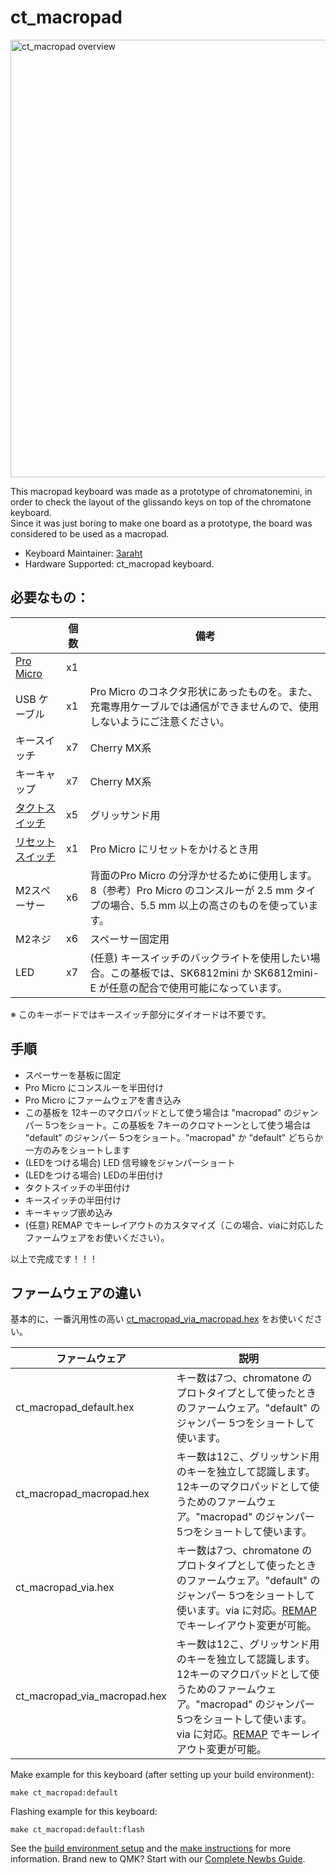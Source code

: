 # ct_macropad

<img width="700" alt="ct_macropad overview" src="https://github.com/3araht/qmk_firmware/tree/add_ct_macropad/keyboards/ct_macropad/pictures/ct_macropad.jpeg">

This macropad keyboard was made as a prototype of chromatonemini, in order to check the layout of the glissando keys on top of the chromatone keyboard.  
Since it was just boring to make one board as a prototype, the board was considered to be used as a macropad.

* Keyboard Maintainer: [3araht](https://github.com/3araht)
* Hardware Supported: ct_macropad keyboard.

## 必要なもの：　

||個数|備考|
|----|----|------|
|[Pro Micro](https://shop.yushakobo.jp/products/promicro-spring-pinheader)|x1||
|USB ケーブル|x1|Pro Micro のコネクタ形状にあったものを。また、充電専用ケーブルでは通信ができませんので、使用しないようにご注意ください。|
|キースイッチ|x7|Cherry MX系|
|キーキャップ|x7|Cherry MX系|
|[タクトスイッチ](https://akizukidenshi.com/catalog/g/gP-09824/)|x5|グリッサンド用|
|[リセットスイッチ](https://shop.yushakobo.jp/products/a1600ed-01-1?_pos=2&_sid=c2c6ab923&_ss=r)|x1|Pro Micro にリセットをかけるとき用|
|M2スペーサー|x6|背面のPro Micro の分浮かせるために使用します。8（参考）Pro Micro のコンスルーが 2.5 mm タイプの場合、5.5 mm 以上の高さのものを使っています。|
|M2ネジ|x6|スペーサー固定用|
|LED|x7|(任意) キースイッチのバックライトを使用したい場合。この基板では、SK6812mini か SK6812mini-E が任意の配合で使用可能になっています。|

※ このキーボードではキースイッチ部分にダイオードは不要です。  

## 手順
- スペーサーを基板に固定
- Pro Micro にコンスルーを半田付け
- Pro Micro にファームウェアを書き込み
- この基板を 12キーのマクロパッドとして使う場合は "macropad" のジャンパー 5つをショート。この基板を 7キーのクロマトーンとして使う場合は "default" のジャンパー 5つをショート。"macropad" か ”default" どちらか一方のみをショートします
- (LEDをつける場合) LED 信号線をジャンパーショート
- (LEDをつける場合) LEDの半田付け
- タクトスイッチの半田付け
- キースイッチの半田付け
- キーキャップ嵌め込み
- (任意) REMAP でキーレイアウトのカスタマイズ（この場合、viaに対応したファームウェアをお使いください）。

以上で完成です！！！  

## ファームウェアの違い
基本的に、一番汎用性の高い [ct_macropad_via_macropad.hex](https://github.com/3araht/qmk_firmware/tree/add_ct_macropad/keyboards/ct_macropad/ct_macropad_via_macropad_hex.zip) をお使いください。  

|ファームウェア|説明|
|----|----|
|ct_macropad_default.hex|キー数は7つ、chromatone のプロトタイプとして使ったときのファームウェア。"default" のジャンパー 5つをショートして使います。|
|ct_macropad_macropad.hex|キー数は12こ、グリッサンド用のキーを独立して認識します。12キーのマクロパッドとして使うためのファームウェア。"macropad" のジャンパー 5つをショートして使います。|
|ct_macropad_via.hex|キー数は7つ、chromatone のプロトタイプとして使ったときのファームウェア。"default" のジャンパー 5つをショートして使います。via に対応。[REMAP](https://remap-keys.app/) でキーレイアウト変更が可能。|
|ct_macropad_via_macropad.hex|キー数は12こ、グリッサンド用のキーを独立して認識します。12キーのマクロパッドとして使うためのファームウェア。"macropad" のジャンパー 5つをショートして使います。via に対応。[REMAP](https://remap-keys.app/) でキーレイアウト変更が可能。|


Make example for this keyboard (after setting up your build environment):

    make ct_macropad:default

Flashing example for this keyboard:

    make ct_macropad:default:flash

See the [build environment setup](https://docs.qmk.fm/#/getting_started_build_tools) and the [make instructions](https://docs.qmk.fm/#/getting_started_make_guide) for more information. Brand new to QMK? Start with our [Complete Newbs Guide](https://docs.qmk.fm/#/newbs).
